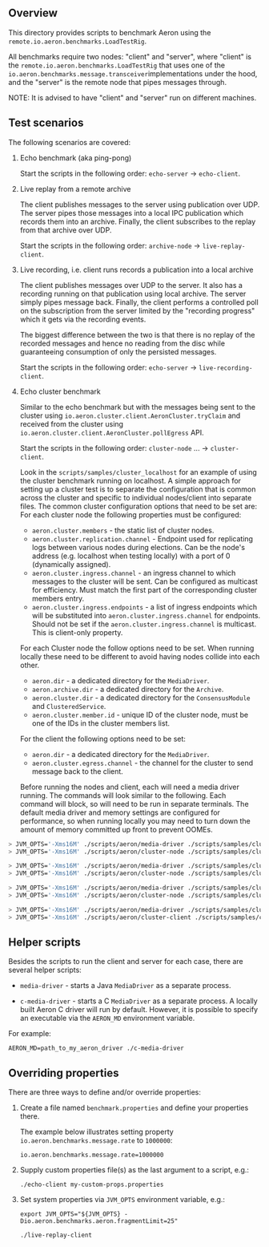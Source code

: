 Overview
--------

This directory provides scripts to benchmark Aeron using the `remote.io.aeron.benchmarks.LoadTestRig`.

All benchmarks require two nodes: "client" and "server", where "client" is the
`remote.io.aeron.benchmarks.LoadTestRig` that uses one of the
`io.aeron.benchmarks.message.transceiver`implementations under the hood, and the "server" is the
remote node that pipes messages through.

NOTE: It is advised to have "client" and "server" run on different machines.

Test scenarios
--------------

The following scenarios are covered:
1. Echo benchmark (aka ping-pong)

    Start the scripts in the following order: `echo-server` -> `echo-client`.

2. Live replay from a remote archive
    
    The client publishes messages to the server using publication over UDP. The server pipes those messages into a
    local IPC publication which records them into an archive. Finally, the client subscribes to the replay from that
    archive over UDP.
    
    Start the scripts in the following order: `archive-node` -> `live-replay-client`.

3. Live recording, i.e. client runs records a publication into a local archive
    
    The client publishes messages over UDP to the server. It also has a recording running on that publication using
    local archive. The server simply pipes message back. Finally, the client performs a controlled poll on the
    subscription from the server limited by the "recording progress" which it gets via the recording events.

   The biggest difference between the two is that there is no replay of the recorded messages and hence no reading from
   the disc while guaranteeing consumption of only the persisted messages.
    
    Start the scripts in the following order: `echo-server` -> `live-recording-client`.

4. Echo cluster benchmark

   Similar to the echo benchmark but with the messages being sent to the cluster using
   `io.aeron.cluster.client.AeronCluster.tryClaim` and received from the cluster using
   `io.aeron.cluster.client.AeronCluster.pollEgress` API.

   Start the scripts in the following order: `cluster-node` ... -> `cluster-client`.

   Look in the `scripts/samples/cluster_localhost` for an example of using the cluster benchmark running on localhost.
   A simple approach for setting up a cluster test is to separate the configuration that is common across the cluster and specific to individual nodes/client into separate files.
   The common cluster configuration options that need to be set are:
   For each cluster node the following properties must be configured:
   - `aeron.cluster.members` - the static list of cluster nodes.
   - `aeron.cluster.replication.channel` - Endpoint used for replicating logs between various nodes during elections.
     Can be the node's address (e.g. localhost when testing locally) with a port of 0 (dynamically assigned).
   - `aeron.cluster.ingress.channel` - an ingress channel to which messages to the cluster will be sent. Can be
     configured as multicast for efficiency. Must match the first part of the corresponding cluster members entry.
   - `aeron.cluster.ingress.endpoints` - a list of ingress endpoints which will be substituted into
     `aeron.cluster.ingress.channel` for endpoints. Should not be set if the `aeron.cluster.ingress.channel` is
     multicast. This is client-only property.
   
   For each Cluster node the follow options need to be set.
   When running locally these need to be different to avoid having nodes collide into each other.  
   - `aeron.dir` - a dedicated directory for the `MediaDriver`.
   - `aeron.archive.dir` - a dedicated directory for the `Archive`.
   - `aeron.cluster.dir` - a dedicated directory for the `ConsensusModule` and `ClusteredService`.
   - `aeron.cluster.member.id` - unique ID of the cluster node, must be one of the IDs in the cluster members list.

   For the client the following options need to be set:
   - `aeron.dir` - a dedicated directory for the `MediaDriver`.
   - `aeron.cluster.egress.channel` - the channel for the cluster to send message back to the client.


   Before running the nodes and client, each will need a media driver running.
   The commands will look similar to the following.
   Each command will block, so will need to be run in separate terminals.
   The default media driver and memory settings are configured for performance, so when running locally you may need to turn down the amount of memory committed up front to prevent OOMEs.

```bash
> JVM_OPTS='-Xms16M' ./scripts/aeron/media-driver ./scripts/samples/cluster_localhost/cluster.properties ./scripts/samples/cluster_localhost/node0.properties
> JVM_OPTS='-Xms16M' ./scripts/aeron/cluster-node ./scripts/samples/cluster_localhost/cluster.properties ./scripts/samples/cluster_localhost/node0.properties

> JVM_OPTS='-Xms16M' ./scripts/aeron/media-driver ./scripts/samples/cluster_localhost/cluster.properties ./scripts/samples/cluster_localhost/node1.properties
> JVM_OPTS='-Xms16M' ./scripts/aeron/cluster-node ./scripts/samples/cluster_localhost/cluster.properties ./scripts/samples/cluster_localhost/node1.properties

> JVM_OPTS='-Xms16M' ./scripts/aeron/media-driver ./scripts/samples/cluster_localhost/cluster.properties ./scripts/samples/cluster_localhost/node2.properties
> JVM_OPTS='-Xms16M' ./scripts/aeron/cluster-node ./scripts/samples/cluster_localhost/cluster.properties ./scripts/samples/cluster_localhost/node2.properties

> JVM_OPTS='-Xms16M' ./scripts/aeron/media-driver ./scripts/samples/cluster_localhost/cluster.properties ./scripts/samples/cluster_localhost/client.properties
> JVM_OPTS='-Xms16M' ./scripts/aeron/cluster-client ./scripts/samples/cluster_localhost/cluster.properties ./scripts/samples/cluster_localhost/client.properties
```


Helper scripts
--------------

Besides the scripts to run the client and server for each case, there are several helper scripts:
- `media-driver` - starts a Java `MediaDriver` as a separate process.

- `c-media-driver` - starts a C `MediaDriver` as a separate process.
A locally built Aeron C driver will run by default. However, it is possible to specify an executable via the
`AERON_MD` environment variable.

For example:
```
AERON_MD=path_to_my_aeron_driver ./c-media-driver
```

Overriding properties
---------------------

There are three ways to define and/or override properties:

1. Create a file named `benchmark.properties` and define your properties there.
    
    The example below illustrates setting property `io.aeron.benchmarks.message.rate` to `1000000`:
    
    ```
    io.aeron.benchmarks.message.rate=1000000
    ```

1. Supply custom properties file(s) as the last argument to a script, e.g.:
    
    ```
    ./echo-client my-custom-props.properties
    ```

1. Set system properties via `JVM_OPTS` environment variable, e.g.:
    
    ```
    export JVM_OPTS="${JVM_OPTS} -Dio.aeron.benchmarks.aeron.fragmentLimit=25"
    
    ./live-replay-client
    ```
